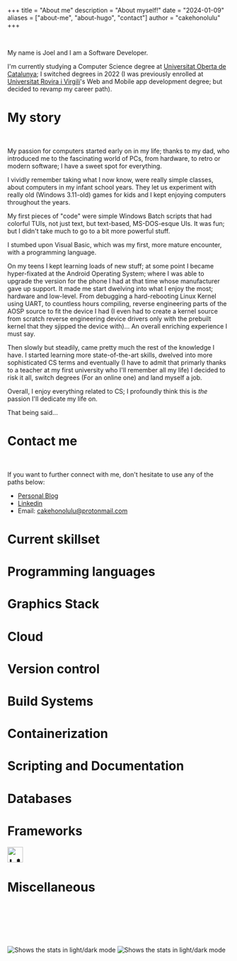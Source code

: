 +++
title = "About me"
description = "About myself!"
date = "2024-01-09"
aliases = ["about-me", "about-hugo", "contact"]
author = "cakehonolulu"
+++

<br>

My name is Joel and I am a Software Developer.

I'm currently studying a Computer Science degree at [Universitat Oberta de Catalunya](https://www.uoc.edu/); I switched degrees in 2022 (I was previously enrolled at [Universitat Rovira i Virgili](https://www.urv.cat/)'s Web and Mobile app development degree; but decided to revamp my career path).

# My story

<br>

My passion for computers started early on in my life; thanks to my dad, who introduced me to the fascinating world of PCs, from hardware, to retro or modern software; I have a sweet spot for everything.

I vividly remember taking what I now know, were really simple classes, about computers in my infant school years. They let us experiment with really old (Windows 3.11-old) games for kids and I kept enjoying computers throughout the years.

My first pieces of "code" were simple Windows Batch scripts that had colorful TUIs, not just text, but text-based, MS-DOS-esque UIs. It was fun; but I didn't take much to go to a bit more powerful stuff.

I stumbed upon Visual Basic, which was my first, more mature encounter, with a programming language.

On my teens I kept learning loads of new stuff; at some point I became hyper-fixated at the Android Operating System; where I was able to upgrade the version for the phone I had at that time whose manufacturer gave up support. It made me start dwelving into what I enjoy the most; hardware and low-level. From debugging a hard-rebooting Linux Kernel using UART, to countless hours compiling, reverse engineering parts of the AOSP source to fit the device I had (I even had to create a kernel source from scratch reverse engineering device drivers only with the prebuilt kernel that they sjipped the device with)... An overall enriching experience I must say.

Then slowly but steadily, came pretty much the rest of the knowledge I have. I started learning more state-of-the-art skills, dwelved into more sophisticated CS terms and eventually (I have to admit that primarly thanks to a teacher at my first university who I'll remember all my life) I decided to risk it all, switch degrees (For an online one) and land myself a job.

Overall, I enjoy everything related to CS; I profoundly think this is *the* passion I'll dedicate my life on.

That being said...

# Contact me

<br>

If you want to further connect with me, don't hesitate to use any of the paths below:

* [Personal Blog](https://cakehonolulu.github.io)
* [Linkedin](https://www.linkedin.com/in/joel-bueno-calvache)
* Email: cakehonolulu@protonmail.com

# Current skillset

# Programming languages

<div class="abilities" style="font-size: 40px; letter-spacing: -11.5px;"> 
<i class="devicon-c-line-wordmark"></i>
<i class="devicon-cplusplus-line"></i>
<i class="devicon-python-plain-wordmark"></i>
<i class="devicon-java-plain-wordmark"></i>
<i class="devicon-rust-plain"></i>
<i class="devicon-html5-plain-wordmark"></i>
<i class="devicon-css3-plain-wordmark"></i>
<i class="devicon-javascript-plain"></i>
<i class="devicon-typescript-plain"></i>
<i class="devicon-dot-net-plain-wordmark"></i>
</div>

# Graphics Stack

<div class="abilities" style="font-size: 40px; letter-spacing: -11.5px;">
<i class="devicon-opengl-plain"></i>
<i class="devicon-sdl-plain"></i>
</div>

# Cloud

<div class="abilities" style="font-size: 40px; letter-spacing: -11.5px;">
<i class="devicon-amazonwebservices-plain"></i>
</div>

# Version control

<div class="abilities" style="font-size: 40px; letter-spacing: -7.5px;">
<i class="devicon-git-plain-wordmark"></i>
<i class="devicon-subversion-original"></i>
</div>

# Build Systems

<div class="abilities" style="font-size: 40px; letter-spacing: -7.5px;">
<i class="devicon-cmake-plain"></i>
<i class="devicon-gradle-plain"></i>
</div>

# Containerization

<div class="abilities" style="font-size: 40px; letter-spacing: -7.5px;">
<i class="devicon-docker-plain-wordmark"></i>
</div>

# Scripting and Documentation

<div class="abilities" style="font-size: 40px; letter-spacing: -11.5px;"> 
<i class="devicon-markdown-original"></i>
<i class="devicon-bash-plain"></i>
<i class="devicon-linux-plain"></i>
<i class="devicon-latex-original"></i>
</div>

# Databases

<div class="abilities" style="font-size: 40px; letter-spacing: -11.5px;"> 
<i class="devicon-mysql-plain-wordmark"></i>
<i class="devicon-mongodb-plain-wordmark"></i>
</div>

# Frameworks

<div class="abilities" style="font-size: 40px; letter-spacing: -11.5px;"> 
<i class="devicon-spring-plain-wordmark"></i>
<img alt="Hibernate Framework" src="https://design.jboss.org/hibernate/logo/final/hibernate_icon_whitebkg_256px.png" width="35" height="35" />
<i class="devicon-angularjs-plain"></i>
<i class="devicon-nodejs-plain"></i>
<i class="devicon-npm-original-wordmark"></i>
<i class="devicon-apachekafka-original"></i>
<i class="devicon-bootstrap-plain-wordmark"></i>
</div>

# Miscellaneous

<div class="abilities" style="font-size: 40px; letter-spacing: -11.5px;">
<i class="devicon-jenkins-plain"></i>
<i class="devicon-jira-plain-wordmark"></i>
<br>
<br>
</div>

<picture>
  <img alt="Shows the stats in light/dark mode" src="https://api.githubtrends.io/user/svg/cakehonolulu/langs?time_range=one_year&use_percent=True&include_private=True&theme=dark">
</picture>

<picture>
  <img alt="Shows the stats in light/dark mode" src="https://api.githubtrends.io/user/svg/cakehonolulu/repos?time_range=six_months&include_private=True&group=private&theme=dark">
</picture>
  
